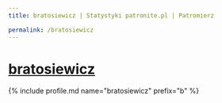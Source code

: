 ```yaml
---
title: bratosiewicz | Statystyki patronite.pl | Patromierz

permalink: /bratosiewicz
---
```


# [bratosiewicz](https://patronite.pl/bratosiewicz)

{% include profile.md name="bratosiewicz" prefix="b" %}
